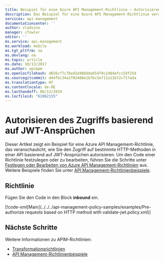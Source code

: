 ```yaml
---
title: Beispiel für eine Azure API Management-Richtlinie – Autorisieren des Zugriffs basierend auf JWT-Ansprüchen | Microsoft-Dokumentation
description: Das Beispiel für eine Azure API Management-Richtlinie veranschaulicht, wie Sie den Zugriff auf bestimmte HTTP-Methoden in einer API basierend auf JWT-Ansprüchen autorisieren.
services: api-management
documentationcenter: ''
author: vladvino
manager: cfowler
editor: ''
ms.service: api-management
ms.workload: mobile
ms.tgt_pltfrm: na
ms.devlang: na
ms.topic: article
ms.date: 10/13/2017
ms.author: apimpm
ms.openlocfilehash: d656cf7c7bed1d40bbde654f9c2484efcc5df25d
ms.sourcegitcommit: d4dfbc34a1f03488e1b7bc5e711a11b72c717ada
ms.translationtype: HT
ms.contentlocale: de-DE
ms.lasthandoff: 06/13/2019
ms.locfileid: "61062155"
---
```

# <a name="authorize-access-based-on-jwt-claims"></a>Autorisieren des Zugriffs basierend auf JWT-Ansprüchen

Dieser Artikel zeigt ein Beispiel für eine Azure API Management-Richtlinie, das veranschaulicht, wie Sie den Zugriff auf bestimmte HTTP-Methoden in einer API basierend auf JWT-Ansprüchen autorisieren. Um den Code einer Richtlinie festzulegen oder zu bearbeiten, führen Sie die Schritte unter [Festlegen oder Bearbeiten von Azure API Management-Richtlinien](../set-edit-policies.md) aus. Weitere Beispiele finden Sie unter [API Management-Richtlinienbeispiele](../policy-samples.md).

## <a name="policy"></a>Richtlinie

Fügen Sie den Code in den Block **inbound** ein.

[!code-xml[Main](../../../api-management-policy-samples/examples/Pre-authorize requests based on HTTP method with validate-jwt.policy.xml)]

## <a name="next-steps"></a>Nächste Schritte

Weitere Informationen zu APIM-Richtlinien:

+ [Transformationsrichtlinien](../api-management-transformation-policies.md)
+ [API Management-Richtlinienbeispiele](../policy-samples.md)

